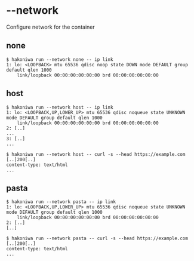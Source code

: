 # --network

Configure network for the container

## none

```console
$ hakoniwa run --network none -- ip link
1: lo: <LOOPBACK> mtu 65536 qdisc noop state DOWN mode DEFAULT group default qlen 1000
    link/loopback 00:00:00:00:00:00 brd 00:00:00:00:00:00

```

## host

```console
$ hakoniwa run --network host -- ip link
1: lo: <LOOPBACK,UP,LOWER_UP> mtu 65536 qdisc noqueue state UNKNOWN mode DEFAULT group default qlen 1000
    link/loopback 00:00:00:00:00:00 brd 00:00:00:00:00:00
2: [..]
...
3: [..]
...
```

```console
$ hakoniwa run --network host -- curl -s --head https://example.com
[..]200[..]
content-type: text/html
...
```

## pasta

```console
$ hakoniwa run --network pasta -- ip link
1: lo: <LOOPBACK,UP,LOWER_UP> mtu 65536 qdisc noqueue state UNKNOWN mode DEFAULT group default qlen 1000
    link/loopback 00:00:00:00:00:00 brd 00:00:00:00:00:00
2: [..]
[..]

```

```console
$ hakoniwa run --network pasta -- curl -s --head https://example.com
[..]200[..]
content-type: text/html
...
```
